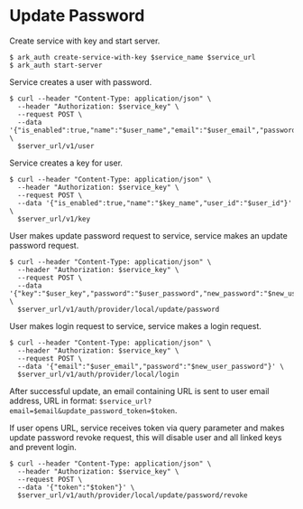 # Update Password

Create service with key and start server.

```shell
$ ark_auth create-service-with-key $service_name $service_url
$ ark_auth start-server
```

Service creates a user with password.

```shell
$ curl --header "Content-Type: application/json" \
  --header "Authorization: $service_key" \
  --request POST \
  --data '{"is_enabled":true,"name":"$user_name","email":"$user_email","password":"$user_password"}' \
  $server_url/v1/user
```

Service creates a key for user.

```shell
$ curl --header "Content-Type: application/json" \
  --header "Authorization: $service_key" \
  --request POST \
  --data '{"is_enabled":true,"name":"$key_name","user_id":"$user_id"}' \
  $server_url/v1/key
```

User makes update password request to service, service makes an update password request.

```shell
$ curl --header "Content-Type: application/json" \
  --header "Authorization: $service_key" \
  --request POST \
  --data '{"key":"$user_key","password":"$user_password","new_password":"$new_user_password"}' \
  $server_url/v1/auth/provider/local/update/password
```

User makes login request to service, service makes a login request.

```shell
$ curl --header "Content-Type: application/json" \
  --header "Authorization: $service_key" \
  --request POST \
  --data '{"email":"$user_email","password":"$new_user_password"}' \
  $server_url/v1/auth/provider/local/login
```

After successful update, an email containing URL is sent to user email address, URL in format: `$service_url?email=$email&update_password_token=$token`.

If user opens URL, service receives token via query parameter and makes update password revoke request, this will disable user and all linked keys and prevent login.

```shell
$ curl --header "Content-Type: application/json" \
  --header "Authorization: $service_key" \
  --request POST \
  --data '{"token":"$token"}' \
  $server_url/v1/auth/provider/local/update/password/revoke
```
